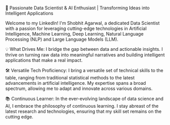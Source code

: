 🚀 Passionate Data Scientist & AI Enthusiast | Transforming Ideas into Intelligent Applications

Welcome to my LinkedIn! I'm Shobhit Agarwal, a dedicated Data Scientist with a passion for leveraging cutting-edge technologies in Artificial Intelligence, Machine Learning, Deep Learning, Natural Language Processing (NLP) and Large Language Models (LLM).

💡 What Drives Me:
I bridge the gap between data and actionable insights. I thrive on turning raw data into meaningful narratives and building intelligent applications that make a real impact.

🛠️ Versatile Tech Proficiency:
I bring a versatile set of technical skills to the table, ranging from traditional statistical methods to the latest advancements in artificial intelligence. My expertise spans a broad spectrum, allowing me to adapt and innovate across various domains.

📚 Continuous Learner:
In the ever-evolving landscape of data science and AI, I embrace the philosophy of continuous learning. I stay abreast of the latest research and technologies, ensuring that my skill set remains on the cutting edge.
